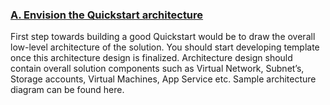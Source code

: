 <h3><b><u>A. Envision the Quickstart architecture</u></b></h3> 
First step towards building a good Quickstart would be to draw the overall low-level architecture of the solution. You should start
developing template once this architecture design is finalized. Architecture design should contain overall solution components such
as Virtual Network, Subnet’s, Storage accounts, Virtual Machines, App Service etc. Sample architecture diagram can be found here.
